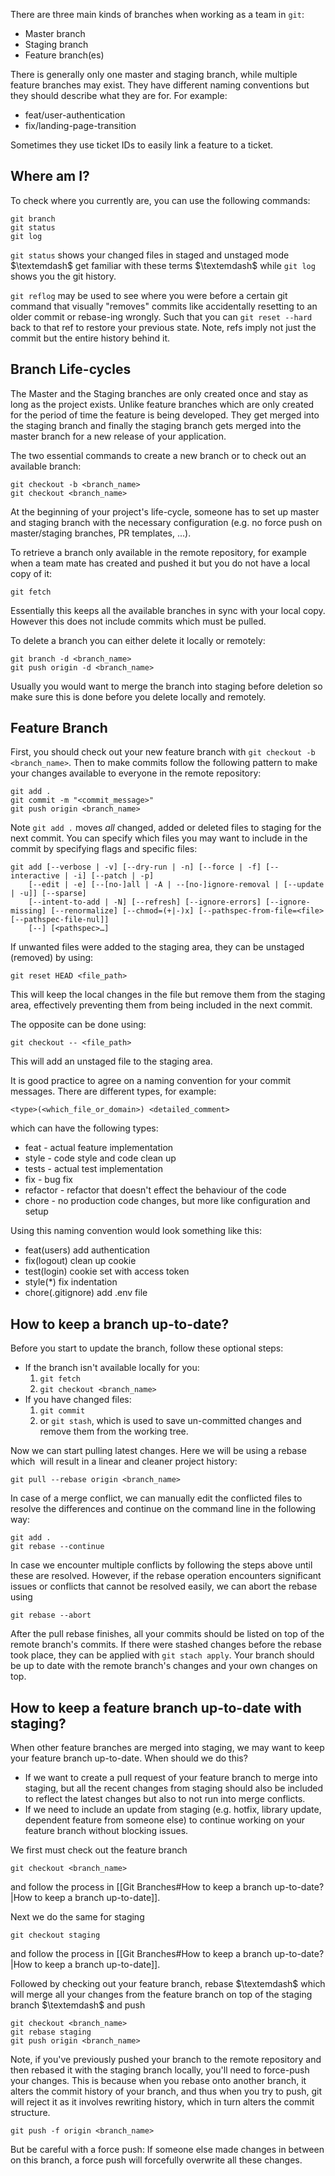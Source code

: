 There are three main kinds of branches when working as a team in `git`:
- Master branch
- Staging branch
- Feature branch(es)

There is generally only one master and staging branch, while multiple feature branches may exist. They have different naming conventions but they should describe what they are for. For example:
- feat/user-authentication
- fix/landing-page-transition

Sometimes they use ticket IDs to easily link a feature to a ticket.
## Where am I?
To check where you currently are, you can use the following commands:
```git
git branch
git status
git log
```
`git status` shows your changed files in staged and unstaged mode $\textemdash$ get familiar with these terms $\textemdash$ while `git log` shows you the git history. 

`git reflog` may be used to see where you were before a certain git command that visually "removes" commits like accidentally resetting to an older commit or rebase-ing wrongly. Such that you can `git reset --hard` back to that ref to restore your previous state. Note, refs imply not just the commit but the entire history behind it.

## Branch Life-cycles
The Master and the Staging branches are only created once and stay as long as the project exists. Unlike feature branches which are only created for the period of time the feature is being developed. They get merged into the staging branch and finally the staging branch gets merged into the master branch for a new release of your application. 

The two essential commands to create a new branch or to check out an available branch:
```git
git checkout -b <branch_name>
git checkout <branch_name>
```
At the beginning of your project's life-cycle, someone has to set up master and staging branch with the necessary configuration (e.g. no force push on master/staging branches, PR templates, ...).

To retrieve a branch only available in the remote repository, for example when a team mate has created and pushed it but you do not have a local copy of it:
```git
git fetch
```
Essentially this keeps all the available branches in sync with your local copy. However this does not include commits which must be pulled.

To delete a branch you can either delete it locally or remotely:
```git
git branch -d <branch_name>
git push origin -d <branch_name>
```
Usually you would want to merge the branch into staging before deletion so make sure this is done before you delete locally and remotely.
## Feature Branch
First, you should check out your new feature branch with `git checkout -b <branch_name>`. Then to make commits follow the following pattern to make your changes available to everyone in the remote repository:
```git
git add .
git commit -m "<commit_message>"
git push origin <branch_name>
```
Note `git add .` moves *all* changed, added or deleted files to staging for the next commit. You can specify which files you may want to include in the commit by specifying flags and specific files:
```git
git add [--verbose | -v] [--dry-run | -n] [--force | -f] [--interactive | -i] [--patch | -p] 
	[--edit | -e] [--[no-]all | -A | --[no-]ignore-removal | [--update | -u]] [--sparse] 
	[--intent-to-add | -N] [--refresh] [--ignore-errors] [--ignore-missing] [--renormalize] [--chmod=(+|-)x] [--pathspec-from-file=<file> [--pathspec-file-nul]] 
	[--] [<pathspec>…​]
```

If unwanted files were added to the staging area, they can be unstaged (removed) by using:
```git
git reset HEAD <file_path>
```
This will keep the local changes in the file but remove them from the staging area, effectively preventing them from being included in the next commit.

The opposite can be done using:
```git
git checkout -- <file_path>
```
This will add an unstaged file to the staging area.

It is good practice to agree on a naming convention for your commit messages. There are different types, for example:
```
<type>(<which_file_or_domain>) <detailed_comment>
```
which can have the following types:
- feat - actual feature implementation
- style - code style and code clean up
- tests - actual test implementation 
- fix - bug fix
- refactor - refactor that doesn't effect the behaviour of the code
- chore - no production code changes, but more like configuration and setup

Using this naming convention would look something like this:
- feat(users) add authentication
- fix(logout) clean up cookie
- test(login) cookie set with access token
- style(\*) fix indentation
- chore(.gitignore) add .env file
## How to keep a branch up-to-date?
Before you start to update the branch, follow these optional steps:
- If the branch isn't available locally for you:
  1. `git fetch`
  2. `git checkout <branch_name>`
- If you have changed files:
  1. `git commit`
  2. or `git stash`, which is used to save un-committed changes and remove them from the working tree.


Now we can start pulling latest changes. Here we will be using a rebase which  will result in a linear and cleaner project history:
```git
git pull --rebase origin <branch_name>
```
In case of a merge conflict, we can manually edit the conflicted files to resolve the differences and continue on the command line in the following way:
```git
git add .
git rebase --continue
```
In case we encounter multiple conflicts by following the steps above until these are resolved.  However, if the rebase operation encounters significant issues or conflicts that cannot be resolved easily, we can abort the rebase using
```git
git rebase --abort
```

After the pull rebase finishes, all your commits should be listed on top of the remote branch's commits. If there were stashed changes before the rebase took place, they can be applied with `git stach apply`. Your branch should be up to date with the remote branch's changes and your own changes on top.
## How to keep a feature branch up-to-date with staging?
When other feature branches are merged into staging, we may want to keep your feature branch up-to-date. When should we do this?
- If we want to create a pull request of your feature branch to merge into staging, but all the recent changes from staging should also be included to reflect the latest changes but also to not run into merge conflicts.
- If we need to include an update from staging (e.g. hotfix, library update, dependent feature from someone else) to continue working on your feature branch without blocking issues.

We first must check out the feature branch
```git
git checkout <branch_name>
```
and follow the process in [[Git Branches#How to keep a branch up-to-date?|How to keep a branch up-to-date]]. 

Next we do the same for staging
```git
git checkout staging
```
and follow the process in [[Git Branches#How to keep a branch up-to-date?|How to keep a branch up-to-date]]. 

Followed by checking out your feature branch, rebase $\textemdash$ which will merge all your changes from the feature branch on top of the staging branch $\textemdash$ and push
```git
git checkout <branch_name>
git rebase staging
git push origin <branch_name>
```

Note, if you've previously pushed your branch to the remote repository and then rebased it with the staging branch locally, you'll need to force-push your changes. This is because when you rebase onto another branch, it alters the commit history of your branch, and thus when you try to push, git will reject it as it involves rewriting history, which in turn alters the commit structure. 
```git
git push -f origin <branch_name>
```
But be careful with a force push: If someone else made changes in between on this branch, a force push will forcefully overwrite all these changes.